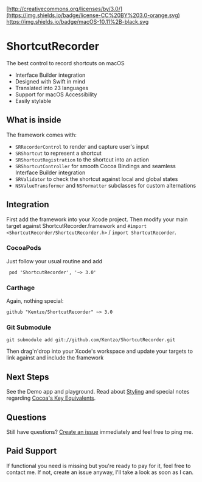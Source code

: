 [http://creativecommons.org/licenses/by/3.0/](https://img.shields.io/badge/license-CC%20BY%203.0-orange.svg)
https://img.shields.io/badge/macOS-10.11%2B-black.svg

# ShortcutRecorder

The best control to record shortcuts on macOS

- Interface Builder integration
- Designed with Swift in mind
- Translated into 23 languages
- Support for macOS Accessibility
- Easily stylable

## What is inside

The framework comes with:
- `SRRecorderControl` to render and capture user's input
- `SRShortcut` to represent a shortcut
- `SRShortcutRegistration` to the shortcut into an action
- `SRShortcutController` for smooth Cocoa Bindings and seamless Interface Builder integration
- `SRValidator` to check the shortcut against local and global states
- `NSValueTransformer` and `NSFormatter` subclasses for custom alternations

## Integration

First add the framework into your Xcode project. Then modify your main target against ShortcutRecorder.framework
and `#import <ShortcutRecorder/ShortcutRecorder.h>` / `import ShortcutRecorder`.

### CocoaPods

Just follow your usual routine and add

     pod 'ShortcutRecorder', '~> 3.0'

### Carthage

Again, nothing special:

    github "Kentzo/ShortcutRecorder" ~> 3.0

### Git Submodule

    git submodule add git://github.com/Kentzo/ShortcutRecorder.git

Then drag'n'drop into your Xcode's workspace and update your targets to link against and include the framework

## Next Steps

See the Demo app and playground. Read about [Styling]() and special notes regarding [Cocoa's Key Equivalents]().

Questions
---------
Still have questions? [Create an issue](https://github.com/Kentzo/ShortcutRecorder/issues/new) immediately and feel free to ping me.

Paid Support
------------
If functional you need is missing but you're ready to pay for it, feel free to contact me. If not, create an issue anyway, I'll take a look as soon as I can.
